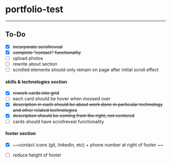 # portfolio-test




---

## To-Do

- [x] ~~incorporate scrollreveal~~  
- [x] ~~complete "contact" functionality~~
- [ ] upload photos 
- [ ] rewrite about section  
- [ ] scrolled elements should only remain on page after initial scroll effect 

#### skills & technologies section

- [x] ~~rework cards into grid~~
- [ ] each card should be hover when moused over
- [x] ~~description in each should be about work done in particular technology and other related technologies~~
- [x] ~~description should be coming from the right, not centered~~
- [ ] cards should have scrollreveal functionality 

#### footer section

- [x] ~~contact icons (git, linkedin, etc) + phone number at right of footer ~~
- [ ] reduce height of footer

